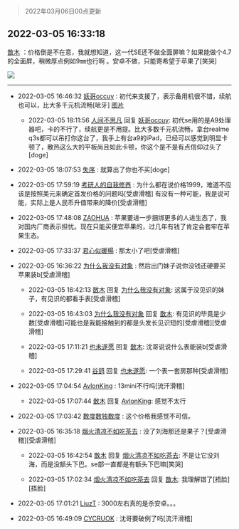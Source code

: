 > 2022年03月06日00点更新
<link rel="stylesheet" href="https://cdn.jsdelivr.net/gh/taotie6/sampleJSON@main/css/photo_show.css">
<meta name="referrer" content="no-referrer" />


 ## 2022-03-05 16:33:18 

 [㪚木](https://www.coolapk.com/feed/34017363?shareKey=NTdhOWVlZjk1YmQwNjIyMzI2NzE~) ：价格倒是不在意，我就想知道，这一代SE还不做全面屏嘛？如果能做个4.7的全面屏，稍微厚点例如9㎜也行啊 。安卓不做，只能寄希望于苹果了[笑哭] 

<div class="album">
<img class="img-item" src="http://image.coolapk.com/feed/2019/0930/11/1081091_49563943_2819_1155@400x225.gif" />
</div>

 ------- 

- 2022-03-05 16:46:32 [妖哥occuy](uid=1388591) : 初代来支援了，表示备用机很不错，续航也可以，比大多千元机流畅[呲牙] [图片](http://image.coolapk.com/feed/2022/0305/16/1388591_8a410503_9991_2488_250@2494x3325.jpeg)

    - 2022-03-05 18:11:56 [人间不思凡](uid=2080265) 回复 [妖哥occuy](uid=1388591): 初代se用的是A9处理器吧，卡的不行了，续航更是不用提。比大多数千元机流畅，拿台realme q3s都可以吊打你这台了，我手上有台a9的iPad，已经可以感觉到明显卡顿了，散热这么大的平板尚且如此卡顿，你这个是不是有点信仰过头了[doge] 

- 2022-03-05 18:07:53 [失序](uid=1009107) : 就算出了你也不买[doge] 

- 2022-03-05 17:59:19 [考研人的自我修养](uid=3760781) : 为什么都在说价格1999，难道不应该是按照美元来确定首发价格的问题吗[受虐滑稽]
有没有一种可能，我是说可能，实际上是人民币升值带来的降价[受虐滑稽] 

- 2022-03-05 17:48:08 [ZAOHUA](uid=1930793) : 苹果要进一步捆绑更多的人进生态了，我对国内厂商表示担忧。现在只能买便宜苹果的，过几年有钱了肯定会套牢在苹果生态。 

- 2022-03-05 17:33:37 [君心似暖楊](uid=3303409) : 那太小了吧[受虐滑稽] 

- 2022-03-05 16:36:22 [为什么我没有对象](uid=2236988) : 然后出门妹子说你没钱还硬要买苹果装b[受虐滑稽] 

    - 2022-03-05 16:42:13 [㪚木](uid=1081091) 回复 [为什么我没有对象](uid=2236988): 这属于没见识的妹子，有见识的都看手表[受虐滑稽] 

    - 2022-03-05 16:43:03 [为什么我没有对象](uid=2236988) 回复 [㪚木](uid=1081091): 有见识的毕竟是少数[受虐滑稽]可能也是我能接触到的都是头发长见识短的[受虐滑稽][受虐滑稽] 

    - 2022-03-05 17:11:21 [也未遂愿](uid=3056500) 回复 [㪚木](uid=1081091): 沈哥说说什么表能装b[受虐滑稽] 

    - 2022-03-05 17:29:41 [谷鸽](uid=785729) 回复 [也未遂愿](uid=3056500): 一个表一套房那种[受虐滑稽] 

- 2022-03-05 17:04:54 [AvlonKing](uid=964891) : 13mini不行吗[流汗滑稽] 

    - 2022-03-05 17:07:44 [㪚木](uid=1081091) 回复 [AvlonKing](uid=964891): 感觉不太行 

- 2022-03-05 17:03:42 [数度数独数度](uid=1649918) : 这个价格我感觉不可信。 

- 2022-03-05 16:35:18 [烟火清凉不如吃茶去](uid=4279524) : 没了刘海那还是果子？[受虐滑稽][受虐滑稽] 

    - 2022-03-05 16:42:54 [㪚木](uid=1081091) 回复 [烟火清凉不如吃茶去](uid=4279524): 不是让它没刘海，而是没额头下巴。se部一直都是有额头下巴嘛[笑哭] 

    - 2022-03-05 17:02:34 [烟火清凉不如吃茶去](uid=4279524) 回复 [㪚木](uid=1081091): 我理解错了[捂脸][捂脸] 

- 2022-03-05 17:01:21 [LiuzT](uid=2145927) : 3000左右真的是杀安卓。。。 

- 2022-03-05 16:49:09 [CYCRUOK](uid=4321323) : 沈哥要破例了吗[流汗滑稽] 

